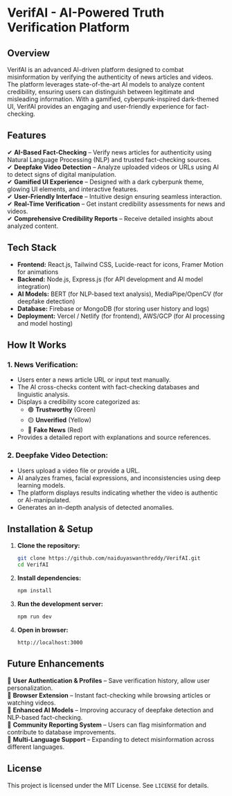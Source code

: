 # VerifAI - AI-Powered Truth Verification Platform

## Overview
VerifAI is an advanced AI-driven platform designed to combat misinformation by verifying the authenticity of news articles and videos. The platform leverages state-of-the-art AI models to analyze content credibility, ensuring users can distinguish between legitimate and misleading information. With a gamified, cyberpunk-inspired dark-themed UI, VerifAI provides an engaging and user-friendly experience for fact-checking.

## Features
✔ **AI-Based Fact-Checking** – Verify news articles for authenticity using Natural Language Processing (NLP) and trusted fact-checking sources.  
✔ **Deepfake Video Detection** – Analyze uploaded videos or URLs using AI to detect signs of digital manipulation.  
✔ **Gamified UI Experience** – Designed with a dark cyberpunk theme, glowing UI elements, and interactive features.  
✔ **User-Friendly Interface** – Intuitive design ensuring seamless interaction.  
✔ **Real-Time Verification** – Get instant credibility assessments for news and videos.  
✔ **Comprehensive Credibility Reports** – Receive detailed insights about analyzed content.  

## Tech Stack
- **Frontend:** React.js, Tailwind CSS, Lucide-react for icons, Framer Motion for animations
- **Backend:** Node.js, Express.js (for API development and AI model integration)
- **AI Models:** BERT (for NLP-based text analysis), MediaPipe/OpenCV (for deepfake detection)
- **Database:** Firebase or MongoDB (for storing user history and logs)
- **Deployment:** Vercel / Netlify (for frontend), AWS/GCP (for AI processing and model hosting)

## How It Works
### 1. **News Verification:**
   - Users enter a news article URL or input text manually.
   - The AI cross-checks content with fact-checking databases and linguistic analysis.
   - Displays a credibility score categorized as:
     - 🟢 **Trustworthy** (Green)
     - 🟡 **Unverified** (Yellow)
     - 🔴 **Fake News** (Red)
   - Provides a detailed report with explanations and source references.
   
### 2. **Deepfake Video Detection:**
   - Users upload a video file or provide a URL.
   - AI analyzes frames, facial expressions, and inconsistencies using deep learning models.
   - The platform displays results indicating whether the video is authentic or AI-manipulated.
   - Generates an in-depth analysis of detected anomalies.
   
## Installation & Setup
1. **Clone the repository:**
   ```sh
   git clone https://github.com/naiduyaswanthreddy/VerifAI.git
   cd VerifAI
   ```
2. **Install dependencies:**
   ```sh
   npm install
   ```
3. **Run the development server:**
   ```sh
   npm run dev
   ```
4. **Open in browser:**
   ```
   http://localhost:3000
   ```

## Future Enhancements
🚀 **User Authentication & Profiles** – Save verification history, allow user personalization.  
🚀 **Browser Extension** – Instant fact-checking while browsing articles or watching videos.  
🚀 **Enhanced AI Models** – Improving accuracy of deepfake detection and NLP-based fact-checking.  
🚀 **Community Reporting System** – Users can flag misinformation and contribute to database improvements.  
🚀 **Multi-Language Support** – Expanding to detect misinformation across different languages.  

## License
This project is licensed under the MIT License. See `LICENSE` for details.
